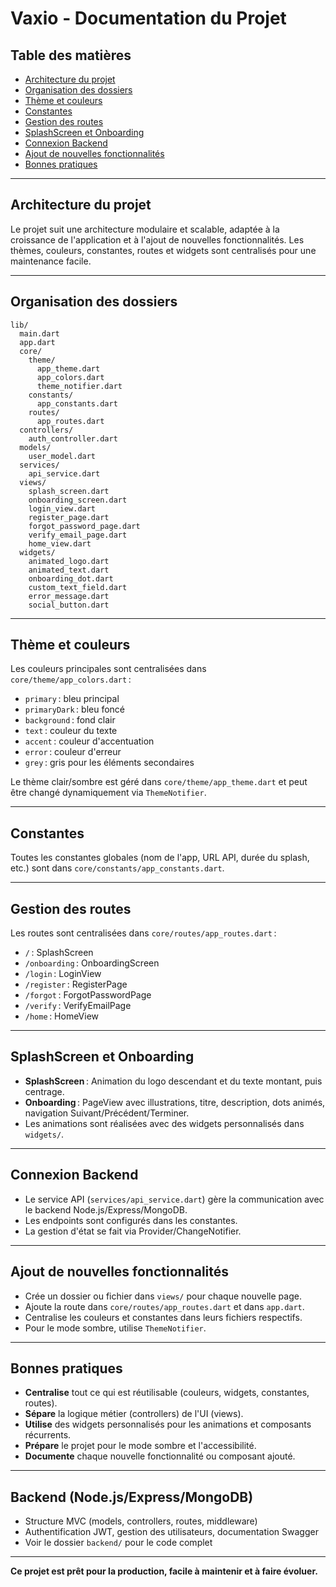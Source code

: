 # Vaxio - Documentation du Projet

## Table des matières
- [Architecture du projet](#architecture-du-projet)
- [Organisation des dossiers](#organisation-des-dossiers)
- [Thème et couleurs](#thème-et-couleurs)
- [Constantes](#constantes)
- [Gestion des routes](#gestion-des-routes)
- [SplashScreen et Onboarding](#splashscreen-et-onboarding)
- [Connexion Backend](#connexion-backend)
- [Ajout de nouvelles fonctionnalités](#ajout-de-nouvelles-fonctionnalités)
- [Bonnes pratiques](#bonnes-pratiques)

---

## Architecture du projet

Le projet suit une architecture modulaire et scalable, adaptée à la croissance de l'application et à l'ajout de nouvelles fonctionnalités. Les thèmes, couleurs, constantes, routes et widgets sont centralisés pour une maintenance facile.

---

## Organisation des dossiers

```
lib/
  main.dart
  app.dart
  core/
    theme/
      app_theme.dart
      app_colors.dart
      theme_notifier.dart
    constants/
      app_constants.dart
    routes/
      app_routes.dart
  controllers/
    auth_controller.dart
  models/
    user_model.dart
  services/
    api_service.dart
  views/
    splash_screen.dart
    onboarding_screen.dart
    login_view.dart
    register_page.dart
    forgot_password_page.dart
    verify_email_page.dart
    home_view.dart
  widgets/
    animated_logo.dart
    animated_text.dart
    onboarding_dot.dart
    custom_text_field.dart
    error_message.dart
    social_button.dart
```

---

## Thème et couleurs

Les couleurs principales sont centralisées dans `core/theme/app_colors.dart` :
- `primary` : bleu principal
- `primaryDark` : bleu foncé
- `background` : fond clair
- `text` : couleur du texte
- `accent` : couleur d'accentuation
- `error` : couleur d'erreur
- `grey` : gris pour les éléments secondaires

Le thème clair/sombre est géré dans `core/theme/app_theme.dart` et peut être changé dynamiquement via `ThemeNotifier`.

---

## Constantes

Toutes les constantes globales (nom de l'app, URL API, durée du splash, etc.) sont dans `core/constants/app_constants.dart`.

---

## Gestion des routes

Les routes sont centralisées dans `core/routes/app_routes.dart` :
- `/` : SplashScreen
- `/onboarding` : OnboardingScreen
- `/login` : LoginView
- `/register` : RegisterPage
- `/forgot` : ForgotPasswordPage
- `/verify` : VerifyEmailPage
- `/home` : HomeView

---

## SplashScreen et Onboarding

- **SplashScreen** : Animation du logo descendant et du texte montant, puis centrage.
- **Onboarding** : PageView avec illustrations, titre, description, dots animés, navigation Suivant/Précédent/Terminer.
- Les animations sont réalisées avec des widgets personnalisés dans `widgets/`.

---

## Connexion Backend

- Le service API (`services/api_service.dart`) gère la communication avec le backend Node.js/Express/MongoDB.
- Les endpoints sont configurés dans les constantes.
- La gestion d'état se fait via Provider/ChangeNotifier.

---

## Ajout de nouvelles fonctionnalités

- Crée un dossier ou fichier dans `views/` pour chaque nouvelle page.
- Ajoute la route dans `core/routes/app_routes.dart` et dans `app.dart`.
- Centralise les couleurs et constantes dans leurs fichiers respectifs.
- Pour le mode sombre, utilise `ThemeNotifier`.

---

## Bonnes pratiques

- **Centralise** tout ce qui est réutilisable (couleurs, widgets, constantes, routes).
- **Sépare** la logique métier (controllers) de l'UI (views).
- **Utilise** des widgets personnalisés pour les animations et composants récurrents.
- **Prépare** le projet pour le mode sombre et l'accessibilité.
- **Documente** chaque nouvelle fonctionnalité ou composant ajouté.

---

## Backend (Node.js/Express/MongoDB)

- Structure MVC (models, controllers, routes, middleware)
- Authentification JWT, gestion des utilisateurs, documentation Swagger
- Voir le dossier `backend/` pour le code complet

---

**Ce projet est prêt pour la production, facile à maintenir et à faire évoluer.**
